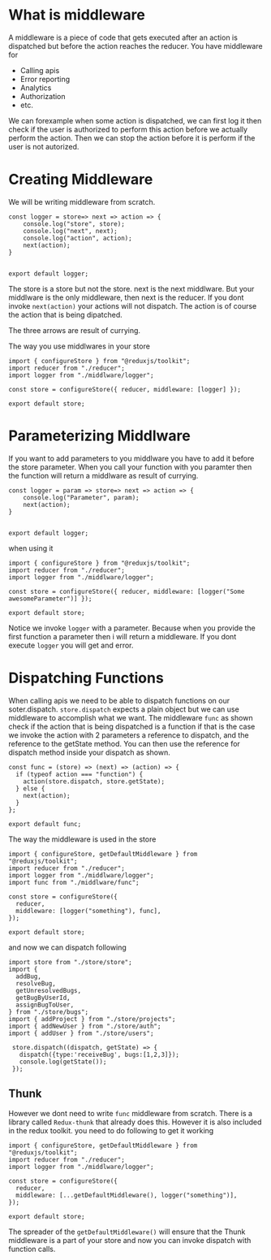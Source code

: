 # What is middleware

A middleware is a piece of code that gets executed after an action is dispatched but before the action reaches the reducer.
You have middleware for

- Calling apis
- Error reporting
- Analytics
- Authorization
- etc.

We can forexample when some action is dispatched, we can first log it then check if the user is authorized to perform this action before we actually perform the action. Then we can stop the action before it is perform if the user is not autorized.

# Creating Middleware

We will be writing middleware from scratch.

```JS
const logger = store=> next => action => {
    console.log("store", store);
    console.log("next", next);
    console.log("action", action);
    next(action);
}


export default logger;

```

The store is a store but not the store.
next is the next middlware. But your middlware is the only middleware, then next is the reducer. If you dont invoke `next(action)` your actions will not dispatch.
The action is of course the action that is being dipatched.

The three arrows are result of currying.

The way you use middlwares in your store

```JS
import { configureStore } from "@reduxjs/toolkit";
import reducer from "./reducer";
import logger from "./middlware/logger";

const store = configureStore({ reducer, middleware: [logger] });

export default store;
```

# Parameterizing Middlware

If you want to add parameters to you middlware you have to add it before the store parameter. When you call your function with you paramter then the function will return a middlware as result of currying.

```JS
const logger = param => store=> next => action => {
    console.log("Parameter", param);
    next(action);
}


export default logger;
```

when using it

```JS
import { configureStore } from "@reduxjs/toolkit";
import reducer from "./reducer";
import logger from "./middlware/logger";

const store = configureStore({ reducer, middleware: [logger("Some awesomeParameter")] });

export default store;
```

Notice we invoke `logger` with a parameter. Because when you provide the first function a parameter then i will return a middleware. If you dont execute `logger` you will get and error.

# Dispatching Functions

When calling apis we need to be able to dispatch functions on our soter.dispatch.
`store.dispatch` expects a plain object but we can use middleware to accomplish what we want.
The middleware `func` as shown check if the action that is being dispatched is a function if that is the case we invoke the action with 2 parameters a reference to dispatch, and the reference to the getState method.
You can then use the reference for dispatch method inside your dispatch as shown.

```JS
const func = (store) => (next) => (action) => {
  if (typeof action === "function") {
    action(store.dispatch, store.getState);
  } else {
    next(action);
  }
};

export default func;
```

The way the middleware is used in the store

```JS
import { configureStore, getDefaultMiddleware } from "@reduxjs/toolkit";
import reducer from "./reducer";
import logger from "./middlware/logger";
import func from "./middlware/func";

const store = configureStore({
  reducer,
  middleware: [logger("something"), func],
});

export default store;
```

and now we can dispatch following

```JS
import store from "./store/store";
import {
  addBug,
  resolveBug,
  getUnresolvedBugs,
  getBugByUserId,
  assignBugToUser,
} from "./store/bugs";
import { addProject } from "./store/projects";
import { addNewUser } from "./store/auth";
import { addUser } from "./store/users";

 store.dispatch((dispatch, getState) => {
   dispatch({type:'receiveBug', bugs:[1,2,3]});
   console.log(getState());
 });
```

## Thunk

However we dont need to write `func` middleware from scratch.
There is a library called `Redux-thunk` that already does this.
However it is also included in the redux toolkit.
you need to do following to get it working

```JS
import { configureStore, getDefaultMiddleware } from "@reduxjs/toolkit";
import reducer from "./reducer";
import logger from "./middlware/logger";

const store = configureStore({
  reducer,
  middleware: [...getDefaultMiddleware(), logger("something")],
});

export default store;
```

The spreader of the `getDefaultMiddleware()` will ensure that the Thunk middleware is a part of your store and now you can invoke dispatch with function calls.
